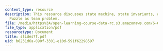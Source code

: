 ```yaml
---
content_type: resource
description: This resource discusses state machine, state invariants, and The Fifteen
  Puzzle as team problem.
file: /media/https%3A/open-learning-course-data-rc.s3.amazonaws.com/6-042j-mathematics-for-computer-science-fall-2005/b6231d6a090f3301e10d591f62298597_slides7f.pdf
file_type: application/pdf
resourcetype: Document
title: slides7f.pdf
uid: b6231d6a-090f-3301-e10d-591f62298597
---
```


